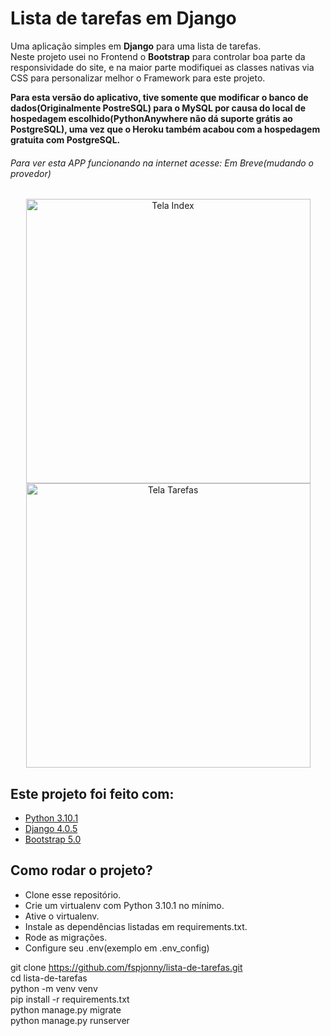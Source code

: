 # Lista de tarefas em Django

Uma aplicação simples em **Django** para uma lista de tarefas.</br>
Neste projeto usei no Frontend o **Bootstrap** para controlar boa parte da responsividade do site,
e na maior parte modifiquei as classes nativas via CSS para personalizar melhor o Framework para este projeto.</br>

**Para esta versão do aplicativo, tive somente que modificar o banco de dados(Originalmente PostreSQL) para o MySQL por causa do local de hospedagem escolhido(PythonAnywhere não dá suporte grátis ao PostgreSQL), uma vez que o Heroku também acabou com a hospedagem gratuita com PostgreSQL.**

###### Para ver esta APP funcionando na internet acesse: Em Breve(mudando o provedor)

<div align="center">
<img height="455" src="https://i.imgur.com/WJgaLV1.png" alt="Tela Index">
<img height="455" src="https://i.imgur.com/8JguufW.png" alt="Tela Tarefas">
</div>

## Este projeto foi feito com:

- [Python 3.10.1](https://www.python.org/)
- [Django 4.0.5](https://www.djangoproject.com/)
- [Bootstrap 5.0](https://getbootstrap.com/)

## Como rodar o projeto?

- Clone esse repositório.
- Crie um virtualenv com Python 3.10.1 no mínimo.
- Ative o virtualenv.
- Instale as dependências listadas em requirements.txt.
- Rode as migrações.
- Configure seu .env(exemplo em .env_config)

git clone https://github.com/fspjonny/lista-de-tarefas.git<br>
cd lista-de-tarefas<br>
python -m venv venv<br>
pip install -r requirements.txt<br>
python manage.py migrate<br>
python manage.py runserver<br>
